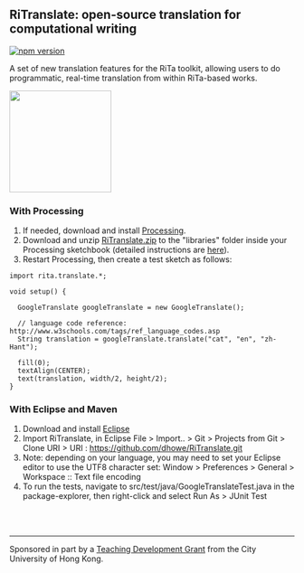 

## RiTranslate: open-source translation for computational writing
<!--[![Build Status](https://travis-ci.org/dhowe/RiTranslate.svg?branch=master)](https://travis-ci.org/dhowe/RiTranslate)-->

<a href="http://www.gnu.org/licenses/gpl-3.0.en.html"><img src="https://img.shields.io/badge/license-GPL-orange.svg" alt="npm version"></a>

A set of new translation features for the RiTa toolkit, allowing users to  do programmatic, real-time translation from within RiTa-based works. 

<a href="https://rednoise.org/rita/"><img height=180 src="https://rednoise.org/ritran.png"/></a>

### With Processing

1. If needed, download and install [Processing](https://processing.org/download/?processing).
2. Download and unzip [RiTranslate.zip](https://github.com/dhowe/RiTranslate/raw/master/RiTranslate.zip) to the "libraries" folder inside your Processing sketchbook (detailed instructions are [here](https://github.com/dhowe/RiTranslate/blob/master/install_instructions.txt)). 
3. Restart Processing, then create a test sketch as follows:
```processing
import rita.translate.*;

void setup() {

  GoogleTranslate googleTranslate = new GoogleTranslate();

  // language code reference: http://www.w3schools.com/tags/ref_language_codes.asp
  String translation = googleTranslate.translate("cat", "en", "zh-Hant");
  
  fill(0);
  textAlign(CENTER);
  text(translation, width/2, height/2);
}
```

### With Eclipse and Maven

1. Download and install [Eclipse](https://eclipse.org/downloads/)
2. Import RiTranslate, in Eclipse File > Import.. > Git > Projects from Git > Clone URI > URI : https://github.com/dhowe/RiTranslate.git 
3. Note: depending on your language, you may need to set your Eclipse editor to use the UTF8 character set: Window > Preferences > General > Workspace :: Text file encoding
4. To run the tests, navigate to src/test/java/GoogleTranslateTest.java in the package-explorer, then right-click and select  Run As > JUnit Test
 
<br>
 
<br>

---

Sponsored in part by a [Teaching Development Grant](http://www.cityu.edu.hk/edge/grant/tdg/) from the City University of Hong Kong.
